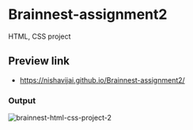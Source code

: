 # Brainnest-assignment2
HTML, CSS project
 
## Preview link 
- https://nishavijai.github.io/Brainnest-assignment2/

### Output
![brainnest-html-css-project-2](https://user-images.githubusercontent.com/26595961/232031028-fa21dafc-dd03-42e2-9b99-83ef94de6de8.png)
